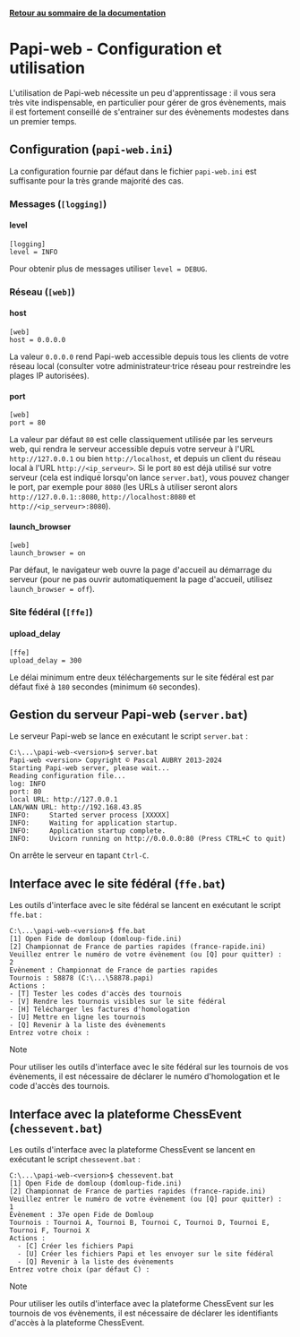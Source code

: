 **[Retour au sommaire de la documentation](../README.md)**

# Papi-web - Configuration et utilisation

L'utilisation de Papi-web nécessite un peu d'apprentissage : il vous sera très vite indispensable, en particulier pour gérer de gros évènements, mais il est fortement conseillé de s'entrainer sur des évènements modestes dans un premier temps.

## Configuration (`papi-web.ini`)
La configuration fournie par défaut dans le fichier `papi-web.ini` est suffisante pour la très grande majorité des cas.

### Messages (`[logging]`)
#### level
```
[logging]
level = INFO
```
Pour obtenir plus de messages utiliser `level = DEBUG`.
### Réseau (`[web]`)
#### host
```
[web]
host = 0.0.0.0
```
La valeur `0.0.0.0` rend Papi-web accessible depuis tous les clients de votre réseau local (consulter votre administrateur·trice réseau pour restreindre les plages IP autorisées).
#### port
```
[web]
port = 80
```
La valeur par défaut `80` est celle classiquement utilisée par les serveurs web, qui rendra le serveur accessible depuis votre serveur à l'URL `http://127.0.0.1` ou bien `http://localhost`, et depuis un client du réseau local à l'URL `http://<ip_serveur>`. Si le port `80` est déjà utilisé sur votre serveur (cela est indiqué lorsqu'on lance `server.bat`), vous pouvez changer le port, par exemple pour `8080` (les URLs à utiliser seront alors `http://127.0.0.1::8080`, `http://localhost:8080` et `http://<ip_serveur>:8080`).
#### launch_browser
```
[web]
launch_browser = on
```
Par défaut, le navigateur web ouvre la page d'accueil au démarrage du serveur (pour ne pas ouvrir automatiquement la page d'accueil, utilisez `launch_browser = off`).

### Site fédéral (`[ffe]`)
#### upload_delay
```
[ffe]
upload_delay = 300
```
Le délai minimum entre deux téléchargements sur le site fédéral est par défaut fixé à `180` secondes (minimum `60` secondes).

## Gestion du serveur Papi-web (`server.bat`)

Le serveur Papi-web se lance en exécutant le script `server.bat` :
```
C:\...\papi-web-<version>$ server.bat
Papi-web <version> Copyright © Pascal AUBRY 2013-2024
Starting Papi-web server, please wait...
Reading configuration file...
log: INFO
port: 80
local URL: http://127.0.0.1
LAN/WAN URL: http://192.168.43.85
INFO:     Started server process [XXXXX]
INFO:     Waiting for application startup.
INFO:     Application startup complete.
INFO:     Uvicorn running on http://0.0.0.0:80 (Press CTRL+C to quit)
```
On arrête le serveur en tapant `Ctrl-C`.

## Interface avec le site fédéral (`ffe.bat`)

Les outils d'interface avec le site fédéral se lancent en exécutant le script `ffe.bat` :
```
C:\...\papi-web-<version>$ ffe.bat
[1] Open Fide de domloup (domloup-fide.ini)
[2] Championnat de France de parties rapides (france-rapide.ini)
Veuillez entrer le numéro de votre évènement (ou [Q] pour quitter) :
2
Evènement : Championnat de France de parties rapides
Tournois : 58878 (C:\...\58878.papi)
Actions :
- [T] Tester les codes d'accès des tournois
- [V] Rendre les tournois visibles sur le site fédéral
- [H] Télécharger les factures d'homologation
- [U] Mettre en ligne les tournois
- [Q] Revenir à la liste des évènements
Entrez votre choix :
```
> [!NOTE]
> Pour utiliser les outils d'interface avec le site fédéral sur les tournois de vos évènements, il est nécessaire de déclarer le numéro d'homologation et le code d'accès des tournois.

## Interface avec la plateforme ChessEvent (`chessevent.bat`)

Les outils d'interface avec la plateforme ChessEvent se lancent en exécutant le script `chessevent.bat` :
```
C:\...\papi-web-<version>$ chessevent.bat
[1] Open Fide de domloup (domloup-fide.ini)
[2] Championnat de France de parties rapides (france-rapide.ini)
Veuillez entrer le numéro de votre évènement (ou [Q] pour quitter) :
1
Évènement : 37e open Fide de Domloup
Tournois : Tournoi A, Tournoi B, Tournoi C, Tournoi D, Tournoi E, Tournoi F, Tournoi X
Actions :
  - [C] Créer les fichiers Papi
  - [U] Créer les fichiers Papi et les envoyer sur le site fédéral
  - [Q] Revenir à la liste des évènements
Entrez votre choix (par défaut C) : 
```

> [!NOTE]
> Pour utiliser les outils d'interface avec la plateforme ChessEvent sur les tournois de vos évènements, il est nécessaire de déclarer les identifiants d'accès à la plateforme ChessEvent.

